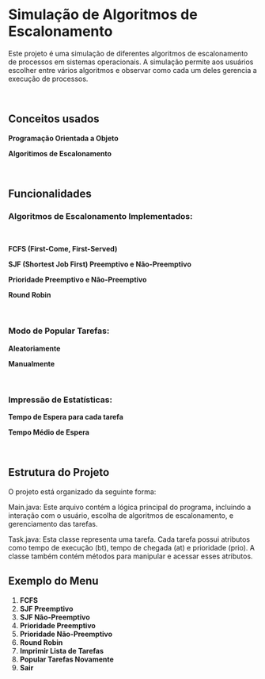 # Simulação de Algoritmos de Escalonamento

Este projeto é uma simulação de diferentes algoritmos de escalonamento de processos em sistemas operacionais. A simulação permite aos usuários escolher entre vários algoritmos e observar como cada um deles gerencia a execução de processos.

<br>

## Conceitos usados

**Programação Orientada a Objeto**

**Algoritimos de Escalonamento**

<br>

## Funcionalidades

### Algoritmos de Escalonamento Implementados:

<br>

**FCFS (First-Come, First-Served)**

**SJF (Shortest Job First) Preemptivo e Não-Preemptivo**

**Prioridade Preemptivo e Não-Preemptivo**

**Round Robin**

<br>

### Modo de Popular Tarefas:

**Aleatoriamente**

**Manualmente**

<br>

### Impressão de Estatísticas:

**Tempo de Espera para cada tarefa**

**Tempo Médio de Espera**

<br>

## Estrutura do Projeto

O projeto está organizado da seguinte forma:

Main.java: Este arquivo contém a lógica principal do programa, incluindo a interação com o usuário, escolha de algoritmos de escalonamento, e gerenciamento das tarefas.

Task.java: Esta classe representa uma tarefa. Cada tarefa possui atributos como tempo de execução (bt), tempo de chegada (at) e prioridade (prio). A classe também contém métodos para manipular e acessar esses atributos.
<br>
## Exemplo do Menu

1. **FCFS**
2. **SJF Preemptivo**
3. **SJF Não-Preemptivo**
4. **Prioridade Preemptivo**
5. **Prioridade Não-Preemptivo**
6. **Round Robin**
7. **Imprimir Lista de Tarefas**
8. **Popular Tarefas Novamente**
9. **Sair**

